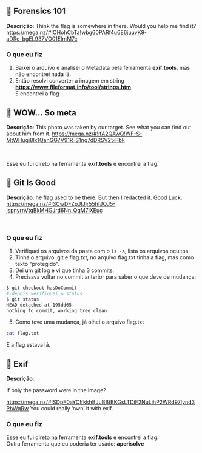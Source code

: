
## :triangular_flag_on_post: Forensics 101

**Descrição**: Think the flag is somewhere in there. Would you help me find it? <https://mega.nz/#!OHohCbTa!wbg60PARf4u6E6juuvK9-aDRe_bgEL937VO01EImM7c>

### O que eu fiz

1. Baixei o arquivo e analisei o Metadata pela ferramenta **exif.tools**, mas não encontrei nada lá.
2. Então resolvi converter a imagem em string **<https://www.fileformat.info/tool/strings.htm>** </br>
E encontrei a flag

## :triangular_flag_on_post: WOW... So meta

**Descrição**: This photo was taken by our target. See what you can find out about him from it. <https://mega.nz/#!ifA2QAwQ!WF-S-MtWHugj8lx1QanGG7V91R-S1ng7dDRSV25iFbk>

</br>

Esse eu fui direto na ferramenta **exif.tools** e encontrei a flag.

## :triangular_flag_on_post: Git Is Good

**Descrição**: he flag used to be there. But then I redacted it. Good Luck. <https://mega.nz/#!3CwDFZpJ!Jjr55hfJQJ5-jspnyrnVtqBkMHGJrd6Nn_QqM7iXEuc>

</br>

### O que eu fiz

1. Verifiquei os arquivos da pasta com o <code>ls -a</code>, lista os arquivos ocultos.
2. Tinha o arquivo .git e flag.txt, no arquivo flag.txt tinha a flag, mas como texto "protegido".
3. Dei um git log e vi que tinha 3 commits.
4. Precisava voltar no commit anterior para saber o que deve de mudança:

```bash
$ git checkout hasDoCommit
# depois verifiquei o status
$ git status
HEAD detached at 195dd65
nothing to commit, working tree clean
```

5. Como teve uma mudança, já olhei o arquivo flag.txt

```bash
cat flag.txt
```

E a flag estava lá.

## :triangular_flag_on_post: Exif

**Descrição**:

If only the password were in the image?

<https://mega.nz/#!SDpF0aYC!fkkhBJuBBtBKGsLTDiF2NuLihP2WRd97Iynd3PhWqRw> You could really ‘own’ it with exif.

### O que eu fiz

Esse eu fui direto na ferramenta **exif.tools** e encontrei a flag. </br>
Outra ferramenta que eu poderia ter usado: **aperisolve**
